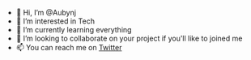 - 👋 Hi, I’m @Aubynj
- 👀 I’m interested in Tech
- 🌱 I’m currently learning everything
- 💞️ I’m looking to collaborate on your project if you'll like to joined me
- 📫 You can reach me on [Twitter](https://twitter.com/johnaubyn3)

<!---
Aubynj/Aubynj is a ✨ special ✨ repository because its `README.md` (this file) appears on your GitHub profile.
You can click the Preview link to take a look at your changes.
--->
